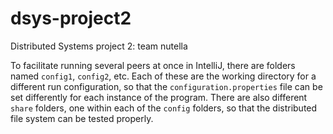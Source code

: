 # dsys-project2
Distributed Systems project 2: team nutella

To facilitate running several peers at once in IntelliJ, there are folders named `config1`, `config2`, etc. Each of these are the working directory for a different run configuration, so that the `configuration.properties` file can be set differently for each instance of the program. There are also different `share` folders, one within each of the `config` folders, so that the distributed file system can be tested properly.
